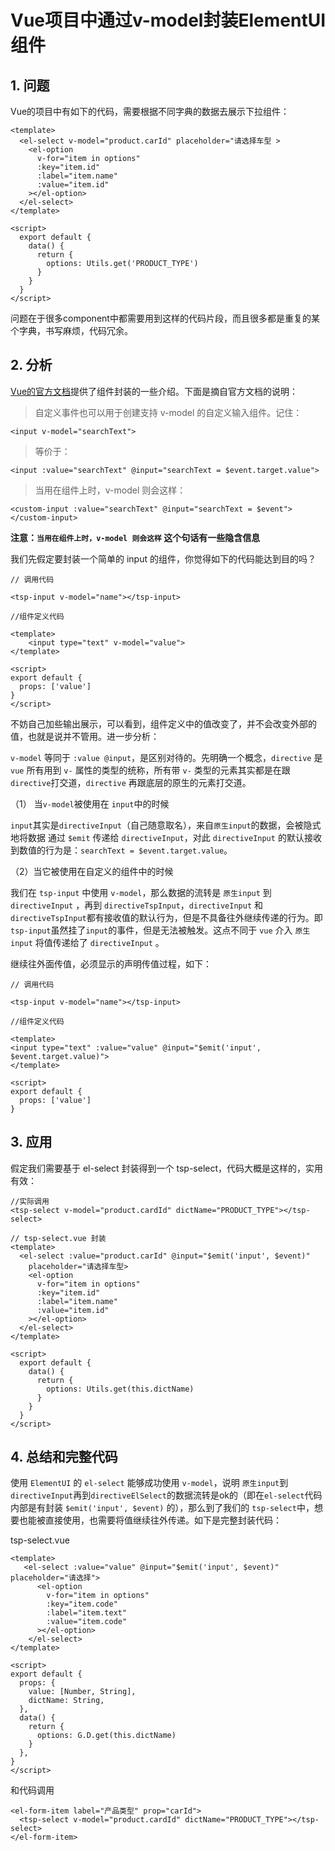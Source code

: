 # Vue项目中通过v-model封装ElementUI组件

## 1. 问题

Vue的项目中有如下的代码，需要根据不同字典的数据去展示下拉组件：


```
<template>
  <el-select v-model="product.carId" placeholder="请选择车型 >
    <el-option
      v-for="item in options"
      :key="item.id"
      :label="item.name"
      :value="item.id"
    ></el-option>
  </el-select>
</template>

<script>
  export default {
    data() {
      return {
        options: Utils.get('PRODUCT_TYPE')
      }
    }
  }
</script>

```


问题在于很多component中都需要用到这样的代码片段，而且很多都是重复的某个字典，书写麻烦，代码冗余。

## 2. 分析

[Vue的官方文档](https://cn.vuejs.org/v2/guide/components.html)提供了组件封装的一些介绍。下面是摘自官方文档的说明：



> 自定义事件也可以用于创建支持 v-model 的自定义输入组件。记住：

```
<input v-model="searchText">
```

> 等价于：

```
<input :value="searchText" @input="searchText = $event.target.value">
```

> 当用在组件上时，v-model 则会这样：


```
<custom-input :value="searchText" @input="searchText = $event"></custom-input>
```

**注意：`当用在组件上时，v-model 则会这样`  这个句话有一些隐含信息**


我们先假定要封装一个简单的 input 的组件，你觉得如下的代码能达到目的吗？


```
// 调用代码

<tsp-input v-model="name"></tsp-input>

//组件定义代码

<template>
    <input type="text" v-model="value">
</template>

<script>
export default {
  props: ['value']
}
</script>
```

不妨自己加些输出展示，可以看到，组件定义中的值改变了，并不会改变外部的值，也就是说并不管用。进一步分析：

`v-model` 等同于 `:value @input`，是区别对待的。先明确一个概念，`directive` 是 `vue` 所有用到 `v-` 属性的类型的统称，所有带 `v-` 类型的元素其实都是在跟`directive`打交道，`directive` 再跟底层的原生的元素打交道。

（1） 当`v-model`被使用在 `input`中的时候

`input`其实是`directiveInput`（自己随意取名），来自`原生input`的数据，会被隐式地将数据 通过 `$emit` 传递给 `directiveInput`，对此 `directiveInput` 的默认接收到数值的行为是：`searchText = $event.target.value`。

（2）当它被使用在自定义的组件中的时候

我们在 `tsp-input` 中使用 `v-model`，那么数据的流转是 `原生input` 到 `directiveInput` ，再到 `directiveTspInput`，`directiveInput` 和 `directiveTspInput`都有接收值的默认行为，但是不具备往外继续传递的行为。即 `tsp-input`虽然挂了`input`的事件，但是无法被触发。这点不同于 `vue` 介入  `原生input` 将值传递给了 `directiveInput` 。

继续往外面传值，必须显示的声明传值过程，如下：


```
// 调用代码

<tsp-input v-model="name"></tsp-input>

//组件定义代码

<template>
<input type="text" :value="value" @input="$emit('input', $event.target.value)">
</template>

<script>
export default {
  props: ['value']
}
```

## 3. 应用


假定我们需要基于 el-select 封装得到一个  tsp-select，代码大概是这样的，实用有效：

```
//实际调用
<tsp-select v-model="product.cardId" dictName="PRODUCT_TYPE"></tsp-select>

// tsp-select.vue 封装
<template>
  <el-select :value="product.carId" @input="$emit('input', $event)" 
    placeholder="请选择车型>
    <el-option
      v-for="item in options"
      :key="item.id"
      :label="item.name"
      :value="item.id"
    ></el-option>
  </el-select>
</template>

<script>
  export default {
    data() {
      return {
        options: Utils.get(this.dictName)
      }
    }
  }
</script>
```


## 4. 总结和完整代码

使用 `ElementUI` 的 `el-select` 能够成功使用 `v-model`，说明  `原生input`到 `directiveInput`再到`directiveElSelect`的数据流转是ok的（即在`el-select`代码内部是有封装 `$emit('input', $event)` 的），那么到了我们的 `tsp-select`中，想要也能被直接使用，也需要将值继续往外传递。如下是完整封装代码：

 tsp-select.vue

```
<template>
   <el-select :value="value" @input="$emit('input', $event)" placeholder="请选择">
      <el-option
        v-for="item in options"
        :key="item.code"
        :label="item.text"
        :value="item.code"
      ></el-option>
    </el-select>
</template>

<script>
export default {
  props: {
    value: [Number, String],
    dictName: String,
  },
  data() {
    return {
      options: G.D.get(this.dictName)
    }
  },
}
</script>
```

和代码调用

```
<el-form-item label="产品类型" prop="carId">
  <tsp-select v-model="product.cardId" dictName="PRODUCT_TYPE"></tsp-select>
</el-form-item>
```